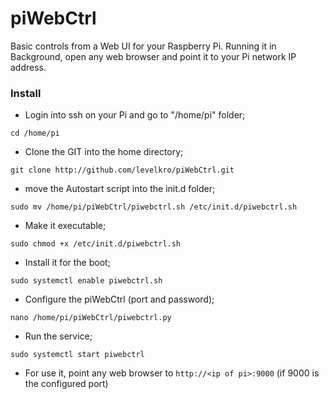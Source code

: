 # piWebCtrl
Basic controls from a Web UI for your Raspberry Pi.
Running it in Background, open any web browser and point it to your Pi network IP address.

### Install

* Login into ssh on your Pi and go to "/home/pi" folder;

`cd /home/pi`

* Clone the GIT into the home directory;

`git clone http://github.com/levelkro/piWebCtrl.git`

* move the Autostart script into the init.d folder;

`sudo mv /home/pi/piWebCtrl/piwebctrl.sh /etc/init.d/piwebctrl.sh`

* Make it executable;

`sudo chmod +x /etc/init.d/piwebctrl.sh`

* Install it for the boot;

`sudo systemctl enable piwebctrl.sh`

* Configure the piWebCtrl (port and password);

`nano /home/pi/piWebCtrl/piwebctrl.py`

* Run the service;

`sudo systemctl start piwebctrl`

* For use it, point any web browser to `http://<ip of pi>:9000` (if 9000 is the configured port)
